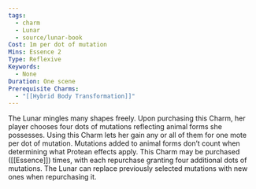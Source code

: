 ```yaml
---
tags:
  - charm
  - Lunar
  - source/lunar-book
Cost: 1m per dot of mutation
Mins: Essence 2
Type: Reflexive
Keywords:
  - None
Duration: One scene
Prerequisite Charms:
  - "[[Hybrid Body Transformation]]"
---
```

The Lunar mingles many shapes freely. Upon purchasing this Charm, her player chooses four dots of mutations reflecting animal forms she possesses. Using this Charm lets her gain any or all of them for one mote per dot of mutation. Mutations added to animal forms don’t count when determining what Protean effects apply. This Charm may be purchased ([[Essence]]) times, with each repurchase granting four additional dots of mutations. The Lunar can replace previously selected mutations with new ones when repurchasing it.